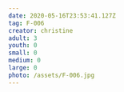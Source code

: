```yaml
---
date: 2020-05-16T23:53:41.127Z
tag: F-006
creator: christine
adult: 3
youth: 0
small: 0
medium: 0
large: 0
photo: /assets/F-006.jpg
---
```

